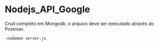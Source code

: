 # Nodejs_API_Google

Crud completo em Mongodb, o arquivo deve ser executado através do Postman.

    -nodemon server.js